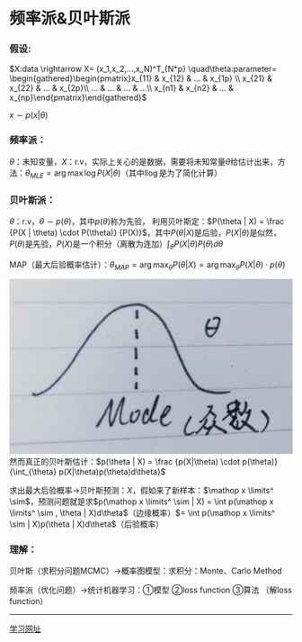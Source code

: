 # 频率派&贝叶斯派

### 假设:

$X:data \rightarrow  X= (x_1,x_2,...,x_N)^T_{N*p} \quad\theta:parameter= \begin{gathered}\begin{pmatrix}x_{11} & x_{12} & ... & x_{1p} \\ x_{21} & x_{22} & ... & x_{2p}\\ ... & ... & ... & ...\\ x_{n1} & x_{n2} & ... & x_{np}\end{pmatrix}\end{gathered}$

$x \sim p(x|\theta)$

### 频率派：

$\theta$：未知变量，$X$：r.v，实际上关心的是数据，需要将未知常量$\theta$给估计出来，方法：$\theta_{MLE} = \arg\max\log P(X|\theta)$（其中l$\log$是为了简化计算）

### 贝叶斯派：

$\theta$：r.v，$\theta \sim p(\theta)$，其中$p(\theta)$称为先验，
利用贝叶斯定：$P(\theta | X) = \frac {P(X | \theta) \cdot P(\theta)} {P(X)}$，其中$P(\theta | X)$是后验，$P(X | \theta)$是似然，$P(\theta)$是先验，$P(X)$是一个积分（离散为连加）$\int_{\theta} P(X|\theta)P(\theta)d\theta$

MAP（最大后验概率估计）：$\theta_{MAP}=\arg\max _\theta P(\theta | X) = \arg\max_\theta P(X|\theta) \cdot p(\theta)$

![bayesian.png](/assets/images/machine-deep-learning/machine-learning/bayesian.png)
然而真正的贝叶斯估计：$p(\theta | X) = \frac {p(X|\theta) \cdot p(\theta)}{\int_{\theta} p(X|\theta)p(\theta)d\theta}$

求出最大后验概率->贝叶斯预测：$X$，假如来了新样本：$\mathop x \limits^ \sim$，预测问题就是求$p(\mathop x \limits^ \sim | X) = \int p(\mathop x \limits^ \sim , \theta | X)d\theta$（边缘概率）$= \int p(\mathop x \limits^ \sim | X)p(\theta | X)d\theta$（后验概率）

### 理解：

贝叶斯（求积分问题MCMC）->概率图模型：求积分：Monte、Carlo Method

频率派（优化问题）->统计机器学习：①模型 ②loss function ③算法 （解loss function）

***

[学习网址](https://www.bilibili.com/video/av70839977?p=1)